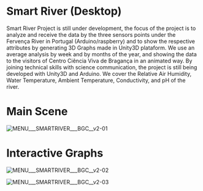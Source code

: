 # Smart River (Desktop)

Smart River Project is still under development, the focus of the project is to analyze and receive the data by the three sensors points under the Fervença River in Portugal (Arduino/raspberry) and to show the respective attributes by generating 3D Graphs made in Unity3D plataform. We use an average analysis by week and by months of the year, and showing the data to the visitors of Centro Ciência Viva de Bragança in an animated way. By joining technical skills with science communication, the project is still being developed with Unity3D and Arduino. We cover the Relative Air Humidity, Water Temperature, Ambient Temperature, Conductivity, and pH of the river.

# Main Scene
![MENU___SMARTRIVER___BGC__v2-01](https://user-images.githubusercontent.com/21102697/93584480-44f04480-f99d-11ea-81e1-7312a2e4626e.jpg)

# Interactive Graphs
![MENU___SMARTRIVER___BGC__v2-02](https://user-images.githubusercontent.com/21102697/93584472-41f55400-f99d-11ea-812d-3f0ed58ebaad.jpg)

![MENU___SMARTRIVER___BGC__v2-03](https://user-images.githubusercontent.com/21102697/93584476-43268100-f99d-11ea-8bcc-466b6b93b1b0.jpg)

